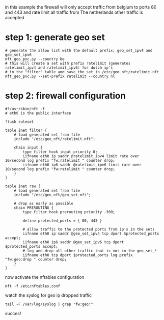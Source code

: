 in this example the firewall will only accept traffic from belgium to ports 80 and 443
and rate limit all traffic from The netherlands
other traffic is accepted

# step 1: generate geo set

    # generate the allow list with the default prefix: geo_set_ipv4 and geo_set_ipv6
    nft_geo_pvc.py --country be
    # this will create a set with prefix ratelimit (generates ratelimit_ipv4 and ratelimit_ipv6) for dutch ip's
    # in the "filter" table and save the set in /etc/geo_nft/ratelimit.nft
    nft_geo_pvc.py --set-prefix ratelimit --country nl

# step 2: firewall configuration


    #!/usr/sbin/nft -f
    # eth0 is the public interface

    flush ruleset

    table inet filter {
        # load generated set from file
        include "/etc/geo_nft/ratelimit.nft";
    
        chain input {
            type filter hook input priority 0;
            iifname eth0 ip saddr @ratelimit_ipv4 limit rate over 10/second log prefix "fw:ratelimit " counter drop;
            iifname eth0 ip6 saddr @ratelimit_ipv6 limit rate over 10/second log prefix "fw:ratelimit " counter drop;
        }
    }

    table inet raw {
        # load generated set from file
        include "/etc/geo_nft/geo_set.nft";

        # drop as early as possible
        chain PREROUTING {
            type filter hook prerouting priority -300;

            define protected_ports = { 80, 443 }

            # allow traffic to the protected ports from ip's in the sets
            iifname eth0 ip saddr @geo_set_ipv4 tcp dport $protected_ports accept;
            iifname eth0 ip6 saddr @geo_set_ipv6 tcp dport $protected_ports accept;
            # log and drop all other traffic that is not in the geo_set_*
            iifname eth0 tcp dport $protected_ports log prefix "fw:geo:drop " counter drop;        
        }
    }

   
now activate the nftables configuration

    nft -f /etc/nftables.conf

watch the syslog for geo ip dropped traffic

    tail -F /var/log/syslog | grep "fw:geo:"

succes!